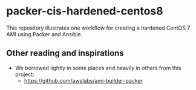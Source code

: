 # packer-cis-hardened-centos8
This repository illustrates one workflow for creating a hardened CentOS 7 AMI using Packer and Ansible.


## Other reading and inspirations

* We borrowed lightly in some places and heavily in others from this project:
  * https://github.com/awslabs/ami-builder-packer
